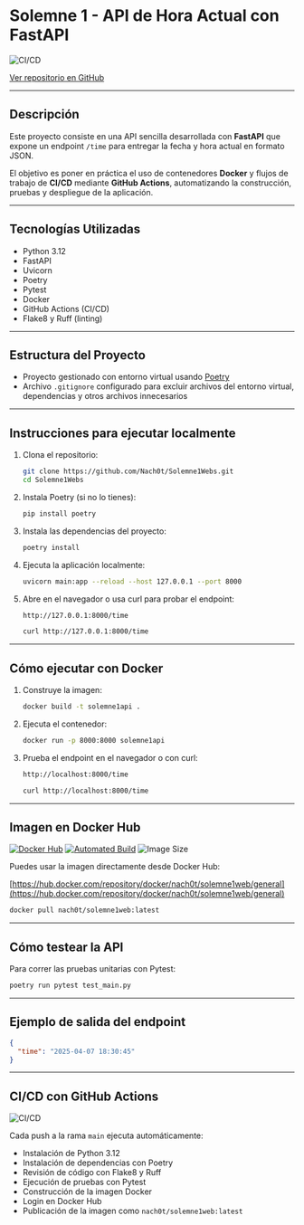 # Solemne 1 - API de Hora Actual con FastAPI

![CI/CD](https://github.com/nach0t/solemne1web/actions/workflows/main.yml/badge.svg)

 [Ver repositorio en GitHub](https://github.com/Nach0t/Solemne1Webs)

---

## Descripción

Este proyecto consiste en una API sencilla desarrollada con **FastAPI** que expone un endpoint `/time` para entregar la fecha y hora actual en formato JSON.

El objetivo es poner en práctica el uso de contenedores **Docker** y flujos de trabajo de **CI/CD** mediante **GitHub Actions**, automatizando la construcción, pruebas y despliegue de la aplicación.

---

## Tecnologías Utilizadas

- Python 3.12  
- FastAPI  
- Uvicorn  
- Poetry  
- Pytest  
- Docker  
- GitHub Actions (CI/CD)  
- Flake8 y Ruff (linting)  

---

## Estructura del Proyecto

- Proyecto gestionado con entorno virtual usando [Poetry](https://python-poetry.org/)
- Archivo `.gitignore` configurado para excluir archivos del entorno virtual, dependencias y otros archivos innecesarios

---

## Instrucciones para ejecutar localmente

1. Clona el repositorio:

   ```bash
   git clone https://github.com/Nach0t/Solemne1Webs.git
   cd Solemne1Webs
   ```

2. Instala Poetry (si no lo tienes):

   ```bash
   pip install poetry
   ```

3. Instala las dependencias del proyecto:

   ```bash
   poetry install
   ```

4. Ejecuta la aplicación localmente:

   ```bash
   uvicorn main:app --reload --host 127.0.0.1 --port 8000
   ```

5. Abre en el navegador o usa curl para probar el endpoint:

   ```bash
   http://127.0.0.1:8000/time
   ```

   ```bash
   curl http://127.0.0.1:8000/time
   ```

---

## Cómo ejecutar con Docker

1. Construye la imagen:

   ```bash
   docker build -t solemne1api .
   ```

2. Ejecuta el contenedor:

   ```bash
   docker run -p 8000:8000 solemne1api
   ```

3. Prueba el endpoint en el navegador o con curl:

   ```bash
   http://localhost:8000/time
   ```

   ```bash
   curl http://localhost:8000/time
   ```

---

## Imagen en Docker Hub

[![Docker Hub](https://img.shields.io/badge/Docker--Hub-nach0t%2Fsolemne1web-blue?style=for-the-badge&logo=docker)](https://hub.docker.com/r/nach0t/solemne1web)
[![Automated Build](https://img.shields.io/docker/automated/nach0t/solemne1web?style=for-the-badge)](https://hub.docker.com/r/nach0t/solemne1web)
![Image Size](https://img.shields.io/docker/image-size/nach0t/solemne1web/latest?style=for-the-badge)

Puedes usar la imagen directamente desde Docker Hub:

 [https://hub.docker.com/repository/docker/nach0t/solemne1web/general](https://hub.docker.com/repository/docker/nach0t/solemne1web/general)

```bash
docker pull nach0t/solemne1web:latest
```

---

## Cómo testear la API

Para correr las pruebas unitarias con Pytest:

```bash
poetry run pytest test_main.py
```

---

## Ejemplo de salida del endpoint

```json
{
  "time": "2025-04-07 18:30:45"
}
```

---

## CI/CD con GitHub Actions

![CI/CD](https://github.com/nach0t/solemne1web/actions/workflows/main.yml/badge.svg)

Cada push a la rama `main` ejecuta automáticamente:

- Instalación de Python 3.12  
- Instalación de dependencias con Poetry  
- Revisión de código con Flake8 y Ruff  
- Ejecución de pruebas con Pytest  
- Construcción de la imagen Docker  
- Login en Docker Hub  
- Publicación de la imagen como `nach0t/solemne1web:latest`  
